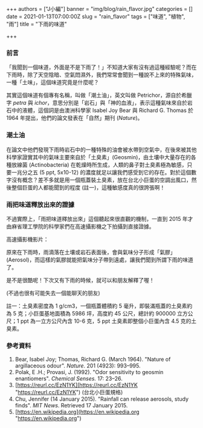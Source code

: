 +++
authors = ["J小編"]
banner = "img/blog/rain_flavor.jpg"
categories = []
date = 2021-01-13T07:00:00Z
slug = "rain_flavor"
tags = ["味道", "植物", "雨"]
title = "下雨的味道"

+++
### 前言

「我聞到一個味道，外面是不是下雨了！」不知道大家有沒有過這種經驗呢？而在下雨時，除了天空陰暗、空氣悶濕外，我們常常會聞到一種說不上來的特殊氣味，一種「土味」，這個味道究竟是什麼呢？

其實這個味道有個專有名稱，叫做「潮土油」，英文叫做 Petrichor，源自於希臘字 _petra_ 與 _ichor_，意思分別是「岩石」與「神的血液」，表示這種氣味來自於岩石中的液體，這個詞是由澳洲科學家 Isabel Joy Bear 與 Richard G. Thomas 於 1964 年提出，他們的論文發表在「自然」期刊 (_Nature_)。

### 潮土油

在論文中他們發現下雨時岩石中的一種特殊的油會被水帶到空氣中，在後來被其他科學家證實其中的氣味主要來自於「土臭素」(Geosmin)，由土壤中大量存在的各種放線菌 (Actinobacteria) 在乾燥時所生成，人類的鼻子對土臭素極為敏感，只要一兆分之五 (5 ppt, 5x10-12) 的濃度就足以讓我們感受到它的存在。對於這個數字沒有概念？差不多就是用一個瓶蓋裝土臭素，放在台北小巨蛋的空調出風口，然後整個巨蛋的人都能聞到的程度 (註一)，這種敏感度真的很誇張啊！

### 雨把味道釋放出來的證據

不過實際上，「雨把味道釋放出來」這個聽起來很直觀的機制，一直到 2015 年才由麻省理工學院的科學家們在高速攝影機之下拍攝到直接證據。

高速攝影機影片：

原來在下雨時，雨滴落在土壤或岩石表面後，會與氣味分子形成「氣膠」(Aerosol)，而這樣的氣膠就能把氣味分子帶到遠處，讓我們聞到所謂下雨的味道了。

是不是很酷呢！下次又有下雨的時候，就可以和朋友解釋了喔！

(不過也很有可能失去一個能聊天的朋友)

註一：土臭素密度為 1 g/cm3，一個瓶蓋體積約 5 毫升，即裝滿瓶蓋的土臭素約為 5 克；小巨蛋基地面積為 5986 坪，高度約 45 公尺，總計約 900000 立方公尺；1 ppt 為一立方公尺內含 10-6 克，5 ppt 土臭素即整個小巨蛋內含 4.5 克的土臭素。

### 參考資料

1. Bear, Isabel Joy; Thomas, Richard G. (March 1964). "Nature of argillaceous odour". _Nature_. 201 (4923): 993–995.
2. Polak, E .H.; Provasi, J. (1992). "Odor sensitivity to geosmin enantiomers". _Chemical Senses._ 17: 23–26.
3. [https://reurl.cc/EzN1YK](https://reurl.cc/EzN1YK "https://reurl.cc/EzN1YK") (台北小巨蛋規格)
4. Chu, Jennifer (14 January 2015). "Rainfall can release aerosols, study finds". _MIT News_. Retrieved 17 January 2015.
5. [https://en.wikipedia.org](https://en.wikipedia.org "https://en.wikipedia.org")